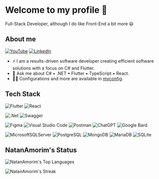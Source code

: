 # Welcome to my profile 👋
<!--
**NatanAmorim/NatanAmorim** is a ✨ _special_ ✨ repository because its `README.md` (this file) appears on your GitHub profile.
-->

Full-Stack Developer, although I do like Front-End a bit more 😃

## About me

[![YouTube](https://img.shields.io/badge/-YouTube-05122A?style=flat&logo=youtube&logoColor=FF0000)](https://www.youtube.com/@natanamorim3746)
[![LinkedIn](https://img.shields.io/badge/-LinkedIn-05122A?style=flat&logo=linkedin&logoColor=0A66C2)](https://www.linkedin.com/in/natan-amorim-souza-gomes-de-moraes)

- ⚡ I am a results-driven software developer creating efficient software solutions with a focus on C# and Flutter.
- 💬 Ask me about C# • .NET • Flutter • TypeScript • React.
- 👨‍💻 Configurations and more are available in [myconfig](https://github.com/NatanAmorim/myconfig).

## Tech Stack

<!-- ### Front-End -->

![Flutter](https://img.shields.io/badge/-Flutter-05122A?style=flat&logo=flutter&logoColor=02569B)
![React](https://img.shields.io/badge/-React-05122A?style=flat&logo=react&logoColor=61DAFB)

<!-- ### Back-End -->

![.Net](https://img.shields.io/badge/-.NET%20Core-05122A?style=flat&logo=dotnet&logoColor=512BD4)
![Swagger](https://img.shields.io/badge/-Swagger-05122A?style=flat&logo=swagger&logoColor=85EA2D)

<!-- ### Tools -->

![Figma](https://img.shields.io/badge/-Figma-05122A?style=flat&logo=figma&logoColor=F24E1E)
![Visual Studio Code](https://img.shields.io/badge/-Visual%20Studio%20Code-05122A?style=flat&logo=visual-studio-code&logoColor=007ACC)
![Postman](https://img.shields.io/badge/-Postman-05122A?style=flat&logo=postman&logoColor=FF6C37)
![ChatGPT](https://img.shields.io/badge/-ChatGPT-05122A?style=flat&logo=openai&logoColor=24A47F)
![Google Bard](https://img.shields.io/badge/-Google%20Bard-05122A?style=flat&logo=googlebard&logoColor=886FBF)

<!-- ### Databases -->

![MicrosoftSQLServer](https://img.shields.io/badge/-Microsoft%20SQL%20Server-05122A?style=flat&logo=microsoft%20sql%20server&logoColor=CC2927)
![PostgreSQL](https://img.shields.io/badge/-PostgreSQL-05122A?style=flat&logo=postgresql&logoColor=4169E1)
![MongoDB](https://img.shields.io/badge/-MongoDB-05122A?style=flat&logo=mongoDB&logoColor=47A248)
![MariaDB](https://img.shields.io/badge/-MariaDB-05122A?style=flat&logo=mariaDB&logoColor=003545)
![SQLite](https://img.shields.io/badge/-SQLite-05122A?style=flat&logo=sqlite&logoColor=003B57)

<!--
  Static Badges from <https://shields.io/badges>.
  Icons from <https://simpleicons.org>.
-->

## NatanAmorim's Status

![NatanAmorim's Top Languages](https://github-readme-stats.vercel.app/api/top-langs/?username=NatanAmorim&theme=dracula&show_icons=true&hide_border=false&layout=compact)

![NatanAmorim's Streak](https://github-readme-streak-stats.herokuapp.com/?user=NatanAmorim&theme=dracula&hide_border=false)

<!--
  GitHub Stats thanks to <https://github.com/anuraghazra/github-readme-stats>.
-->
